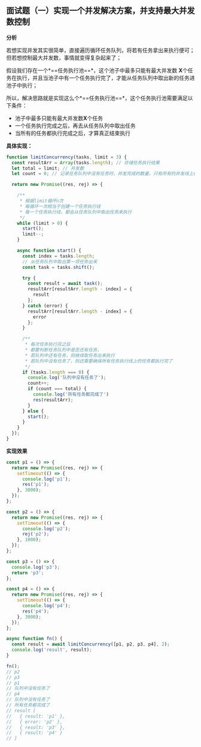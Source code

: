 ## 面试题（一）实现一个并发解决方案，并支持最大并发数控制

**分析**

若想实现并发其实很简单，直接遍历循环任务队列，将若有任务拿出来执行便可；但若想控制最大并发数，事情就变得复杂起来了；

假设我们存在一个*==任务执行池==*，这个池子中最多只能有最大并发数 **X**个任务在执行，并且当池子中有一个任务执行完了，才能从任务队列中取出新的任务进池子中执行；

所以，解决思路就是实现这么个*==任务执行池==*，这个任务执行池需要满足以下条件：

- 池子中最多只能有最大并发数**X**个任务
- 一个任务执行完成之后，再去从任务队列中取出任务
- 当所有的任务都执行完成之后，才算真正结束执行

**具体实现：**

```js
function limitConcurrency(tasks, limit = 3) {
  const resultArr = Array(tasks.length); // 存储任务执行结果
  let total = limit; // 并发数
  let count = 0; // 记录任务队列中没有任务时，并发完成的数量，只有所有的并发线上的任务完成了，才算整个任务完成

  return new Promise((res, rej) => {

    /**
     * 根据limit循环n次
     * 每循环一次相当于创建一个任务执行线
     * 每一个任务执行线，都会从任务队列中取出任务来执行
     */
    while (limit > 0) {
      start();
      limit--;
    }

    async function start() {
      const index = tasks.length;
      // 从任务队列中取出第一项任务出来
      const task = tasks.shift();

      try {
        const result = await task();
        resultArr[resultArr.length - index] = {
          result
        };
      } catch (error) {
        resultArr[resultArr.length - index] = {
          error
        };
      }

      /**
       * 每次任务执行完之后
       * 都要判断任务队列中是否还有任务，
       * 若队列中还有任务，则继续取任务出来执行
       * 若队列中没有任务了，则还需要确保所有任务执行线上的任务都执行完了
       */
      if (tasks.length === 0) {
        console.log('队列中没有任务了');
        count++;
        if (count === total) {
          console.log('所有任务都完成了')
          res(resultArr);
        }
      } else {
        start();
      }
    }
  });
}
```

**实现效果**

```js
const p1 = () => {
  return new Promise((res, rej) => {
    setTimeout(() => {
      console.log('p1');
      res('p1');
    }, 3000);
  });
};

const p2 = () => {
  return new Promise((res, rej) => {
    setTimeout(() => {
      console.log('p2');
      rej('p2');
    }, 1000);
  });
};

const p3 = () => {
  console.log('p3');
  return 'p3';
};

const p4 = () => {
  return new Promise((res, rej) => {
    setTimeout(() => {
      console.log('p4');
      res('p4');
    }, 3000);
  });
};
```

```js
async function fn() {
  const result = await limitConcurrency([p1, p2, p3, p4], 2);
  console.log('result', result);
}

fn(); 
// p2
// p3
// p1
// 队列中没有任务了
// p4
// 队列中没有任务了
// 所有任务都完成了
// result [
//   { result: 'p1' },
//   { error: 'p2' },
//   { result: 'p3' },
//   { result: 'p4' }
// ]
```


